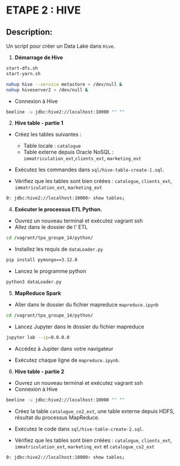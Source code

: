 # ETAPE 2 : HIVE

## Description:

Un script pour créer un Data Lake dans `Hive`.

1. **Démarrage de Hive**

```bash
start-dfs.sh
start-yarn.sh

nohup hive --service metastore > /dev/null &
nohup hiveserver2 > /dev/null &
```

- Connexion à Hive

```bash
beeline -u jdbc:hive2://localhost:10000 "" ""
```

2. **Hive table - partie 1**

- Créez les tables suivantes :

  - Table locale : `catalogue`
  - Table externe depuis Oracle NoSQL : `immatriculation_ext`,`clients_ext`, `marketing_ext`

- Exécutez les commandes dans `sql/hive-table-create-1.sql`.

- Vérifiez que les tables sont bien créées : `catalogue`, `clients_ext`, `immatriculation_ext`, `marketing_ext`

```bash
0: jdbc:hive2://localhost:10000> show tables;
```

4. **Exécuter le processus ETL Python.**

- Ouvrez un nouveau terminal et exécutez vagrant ssh
- Allez dans le dossier de l' ETL

```bash
cd /vagrant/tpa_groupe_14/python/
```

- Installez les requis de `dataLoader.py`

```bash
pip install pymongo==3.12.0
```

- Lancez le programme python

```bash
python3 dataLoader.py
```

5. **MapReduce Spark**

- Aller dans le dossier du fichier mapreduce `mapreduce.ipynb`

```bash
cd /vagrant/tpa_groupe_14/python/
```

- Lancez Jupyter dans le dossier du fichier mapreduce

```bash
jupyter lab --ip=0.0.0.0
```

- Accédez à Jupiter dans votre navigateur

- Exécutez chaque ligne de `mapreduce.ipynb`.

6. **Hive table - partie 2**

- Ouvrez un nouveau terminal et exécutez vagrant ssh
- Connexion à Hive

```bash
beeline -u jdbc:hive2://localhost:10000 "" ""
```

- Créez la table `catalogue_co2_ext`, une table externe depuis HDFS, résultat du processus MapReduce.

- Exécutez le code dans `sql/hive-table-create-2.sql`.

- Vérifiez que les tables sont bien créées : `catalogue`, `clients_ext`, `immatriculation_ext`, `marketing_ext` et `catalogue_co2_ext`

```bash
0: jdbc:hive2://localhost:10000> show tables;
```

